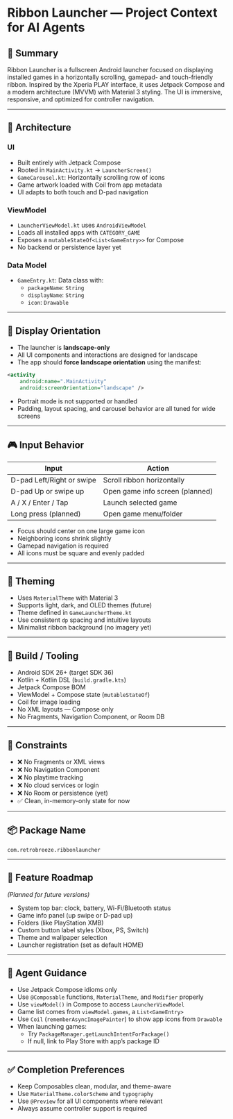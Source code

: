 # Ribbon Launcher — Project Context for AI Agents

## 📱 Summary

Ribbon Launcher is a fullscreen Android launcher focused on displaying installed games in a horizontally scrolling, gamepad- and touch-friendly ribbon. Inspired by the Xperia PLAY interface, it uses Jetpack Compose and a modern architecture (MVVM) with Material 3 styling. The UI is immersive, responsive, and optimized for controller navigation.

---

## 🧠 Architecture

### UI
- Built entirely with Jetpack Compose
- Rooted in `MainActivity.kt` → `LauncherScreen()`
- `GameCarousel.kt`: Horizontally scrolling row of icons
- Game artwork loaded with Coil from app metadata
- UI adapts to both touch and D-pad navigation

### ViewModel
- `LauncherViewModel.kt` uses `AndroidViewModel`
- Loads all installed apps with `CATEGORY_GAME`
- Exposes a `mutableStateOf<List<GameEntry>>` for Compose
- No backend or persistence layer yet

### Data Model
- `GameEntry.kt`: Data class with:
  - `packageName`: `String`
  - `displayName`: `String`
  - `icon`: `Drawable`

---

## 🧭 Display Orientation

- The launcher is **landscape-only**
- All UI components and interactions are designed for landscape
- The app should **force landscape orientation** using the manifest:

```xml
<activity
    android:name=".MainActivity"
    android:screenOrientation="landscape" />
```

- Portrait mode is not supported or handled
- Padding, layout spacing, and carousel behavior are all tuned for wide screens

---

## 🎮 Input Behavior

| Input               | Action                                    |
|---------------------|-------------------------------------------|
| D-pad Left/Right or swipe | Scroll ribbon horizontally             |
| D-pad Up or swipe up      | Open game info screen (planned)        |
| A / X / Enter / Tap       | Launch selected game                   |
| Long press (planned)      | Open game menu/folder                  |

- Focus should center on one large game icon
- Neighboring icons shrink slightly
- Gamepad navigation is required
- All icons must be square and evenly padded

---

## 🎨 Theming

- Uses `MaterialTheme` with Material 3
- Supports light, dark, and OLED themes (future)
- Theme defined in `GameLauncherTheme.kt`
- Use consistent `dp` spacing and intuitive layouts
- Minimalist ribbon background (no imagery yet)

---

## 🧱 Build / Tooling

- Android SDK 26+ (target SDK 36)
- Kotlin + Kotlin DSL (`build.gradle.kts`)
- Jetpack Compose BOM
- ViewModel + Compose state (`mutableStateOf`)
- Coil for image loading
- No XML layouts — Compose only
- No Fragments, Navigation Component, or Room DB

---

## 🚫 Constraints

- ❌ No Fragments or XML views
- ❌ No Navigation Component
- ❌ No playtime tracking
- ❌ No cloud services or login
- ❌ No Room or persistence (yet)
- ✅ Clean, in-memory-only state for now

---

## 📦 Package Name

`com.retrobreeze.ribbonlauncher`

---

## 🔮 Feature Roadmap

_(Planned for future versions)_
- System top bar: clock, battery, Wi-Fi/Bluetooth status
- Game info panel (up swipe or D-pad up)
- Folders (like PlayStation XMB)
- Custom button label styles (Xbox, PS, Switch)
- Theme and wallpaper selection
- Launcher registration (set as default HOME)

---

## 🧪 Agent Guidance

- Use Jetpack Compose idioms only
- Use `@Composable` functions, `MaterialTheme`, and `Modifier` properly
- Use `viewModel()` in Compose to access `LauncherViewModel`
- Game list comes from `viewModel.games`, a `List<GameEntry>`
- Use `Coil` (`rememberAsyncImagePainter`) to show app icons from `Drawable`
- When launching games:
  - Try `PackageManager.getLaunchIntentForPackage()`
  - If null, link to Play Store with app’s package ID

---

## ✅ Completion Preferences

- Keep Composables clean, modular, and theme-aware
- Use `MaterialTheme.colorScheme` and `typography`
- Use `@Preview` for all UI components where relevant
- Always assume controller support is required
